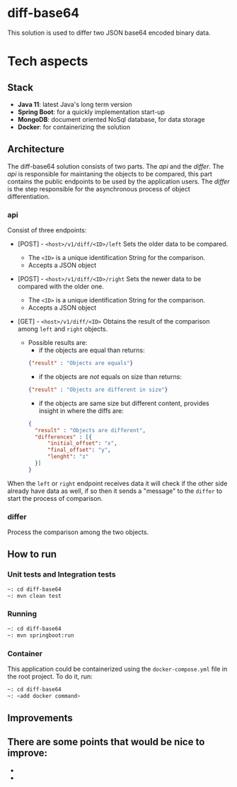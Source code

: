 # diff-base64
This solution is used to differ two JSON base64 encoded binary data.

# Tech aspects

## Stack
- **Java 11**: latest Java's long term version
- **Spring Boot**: for a quickly implementation start-up
- **MongoDB**: document oriented NoSql database, for data storage
- **Docker**: for containerizing the solution

## Architecture
The diff-base64 solution consists of two parts. The *api* and the *differ*.
The *api* is responsible for maintaning the objects to be compared, this part contains the public endpoints to be used by the application users.
The *differ* is the step responsible for the asynchronous process of object differentiation.

### api
Consist of three endpoints:
- [POST] - `<host>/v1/diff/<ID>/left`
Sets the older data to be compared.
  - The `<ID>` is a unique identification String for the comparison.
  - Accepts a JSON object

- [POST] - `<host>/v1/diff/<ID>/right`
Sets the newer data to be compared with the older one.
  - The `<ID>` is a unique identification String for the comparison.
  - Accepts a JSON object
  
- [GET] - `<host>/v1/diff/<ID>`
Obtains the result of the comparison among `left` and `right` objects.
  - Possible results are:
    - if the objects are equal than returns:
    ```json
    {"result" : "Objects are equals"}
    ```
    - if the objects are *not* equals on size than returns:
    ```json
    {"result" : "Objects are different in size"}
    ```
    - if the objects are same size but different content, provides insight in where the diffs are:
    ```json
    {
      "result" : "Objects are different",
      "differences" : [{
          "initial_offset": "x",
          "final_offset": "y",
          "lenght": "z"
      }]
    }
    ```

When the `left` or `right` endpoint receives data it will check if the other side already have data as well, if so then it sends a "message" to the `differ` to start the process of comparison.

### differ
Process the comparison among the two objects.

## How to run

### Unit tests and Integration tests
```sh
~: cd diff-base64
~: mvn clean test
```

### Running
```sh
~: cd diff-base64
~: mvn springboot:run
```

### Container
This application could be containerized using the `docker-compose.yml` file in the root project. To do it, run:
```sh
~: cd diff-base64
~: <add docker command>
```

## Improvements
There are some points that would be nice to improve:
- 
- 
- 
